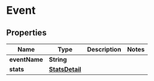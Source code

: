 
# Event

## Properties
Name | Type | Description | Notes
------------ | ------------- | ------------- | -------------
**eventName** | **String** |  | 
**stats** | [**StatsDetail**](StatsDetail.md) |  | 



